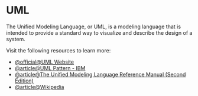 # UML

The Unified Modeling Language, or UML, is a modeling language that is intended to provide a standard way to visualize and describe the design of a system.

Visit the following resources to learn more:

- [@official@UML Website](https://www.uml.org)
- [@article@UML Pattern - IBM](https://www.ibm.com/docs/en/rational-soft-arch/9.6.1?topic=files-uml-pattern-frameworks)
- [@article@The Unified Modeling Language Reference Manual (Second Edition)](https://personal.utdallas.edu/~chung/Fujitsu/UML_2.0/Rumbaugh--UML_2.0_Reference_CD.pdf)
- [@article@Wikipedia](https://en.wikipedia.org/wiki/Unified_Modeling_Language)

